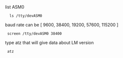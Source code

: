 
list ASM0
```
  ls /tty/devASM0
```

baud rate can be  [ 9600, 38400, 19200, 57600, 115200 ]

```
 screen /tty/devASM0 38400
```

type atz that will give data about LM version
```
 atz
```